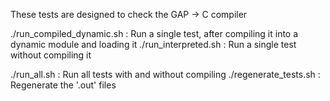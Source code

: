 These tests are designed to check the GAP -> C compiler

./run_compiled_dynamic.sh : Run a single test, after compiling it
   into a dynamic module and loading it
./run_interpreted.sh : Run a single test without compiling it

./run_all.sh : Run all tests with and without compiling
./regenerate_tests.sh : Regenerate the '.out' files
